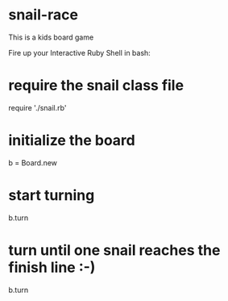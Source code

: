 # snail-race
This is a kids board game

Fire up your Interactive Ruby Shell in bash:

# require the snail class file
require './snail.rb'

# initialize the board
b = Board.new

# start turning
b.turn

# turn until one snail reaches the finish line :-)
b.turn

